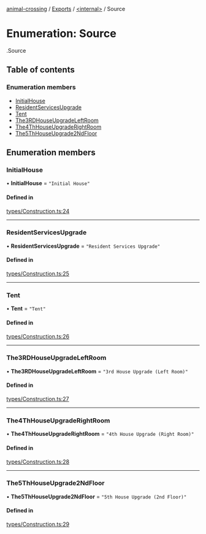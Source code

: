 [animal-crossing](../README.md) / [Exports](../modules.md) / [<internal\>](../modules/internal_.md) / Source

# Enumeration: Source

[<internal>](../modules/internal_.md).Source

## Table of contents

### Enumeration members

- [InitialHouse](internal_.Source.md#initialhouse)
- [ResidentServicesUpgrade](internal_.Source.md#residentservicesupgrade)
- [Tent](internal_.Source.md#tent)
- [The3RDHouseUpgradeLeftRoom](internal_.Source.md#the3rdhouseupgradeleftroom)
- [The4ThHouseUpgradeRightRoom](internal_.Source.md#the4thhouseupgraderightroom)
- [The5ThHouseUpgrade2NdFloor](internal_.Source.md#the5thhouseupgrade2ndfloor)

## Enumeration members

### InitialHouse

• **InitialHouse** = `"Initial House"`

#### Defined in

[types/Construction.ts:24](https://github.com/Norviah/animal-crossing/blob/3810f6b/module/types/Construction.ts#L24)

___

### ResidentServicesUpgrade

• **ResidentServicesUpgrade** = `"Resident Services Upgrade"`

#### Defined in

[types/Construction.ts:25](https://github.com/Norviah/animal-crossing/blob/3810f6b/module/types/Construction.ts#L25)

___

### Tent

• **Tent** = `"Tent"`

#### Defined in

[types/Construction.ts:26](https://github.com/Norviah/animal-crossing/blob/3810f6b/module/types/Construction.ts#L26)

___

### The3RDHouseUpgradeLeftRoom

• **The3RDHouseUpgradeLeftRoom** = `"3rd House Upgrade (Left Room)"`

#### Defined in

[types/Construction.ts:27](https://github.com/Norviah/animal-crossing/blob/3810f6b/module/types/Construction.ts#L27)

___

### The4ThHouseUpgradeRightRoom

• **The4ThHouseUpgradeRightRoom** = `"4th House Upgrade (Right Room)"`

#### Defined in

[types/Construction.ts:28](https://github.com/Norviah/animal-crossing/blob/3810f6b/module/types/Construction.ts#L28)

___

### The5ThHouseUpgrade2NdFloor

• **The5ThHouseUpgrade2NdFloor** = `"5th House Upgrade (2nd Floor)"`

#### Defined in

[types/Construction.ts:29](https://github.com/Norviah/animal-crossing/blob/3810f6b/module/types/Construction.ts#L29)
